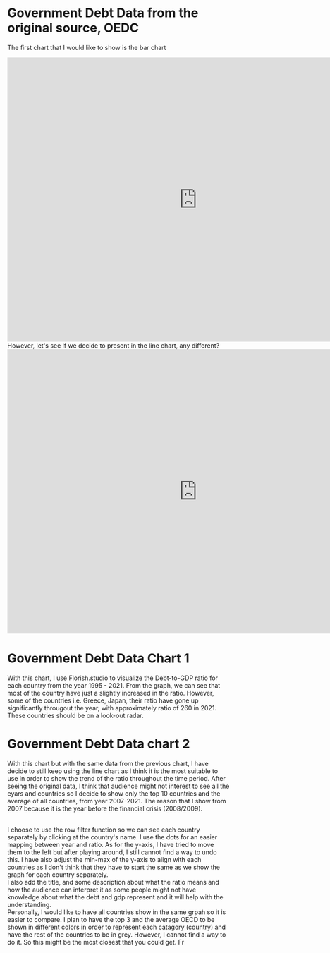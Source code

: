 # Government Debt Data from the original source, OEDC
The first chart that I would like to show is the bar chart
<iframe src="https://data.oecd.org/chart/6OaZ" width="860" height="645" style="border: 0" mozallowfullscreen="true" webkitallowfullscreen="true" allowfullscreen="true"><a href="https://data.oecd.org/chart/6OaZ" target="_blank">OECD Chart: General government debt, Total, % of GDP, Annual, 2021</a></iframe>

<br/>
However, let's see if we decide to present in the line chart, any different?
<iframe src="https://data.oecd.org/chart/6OaQ" width="860" height="645" style="border: 0" mozallowfullscreen="true" webkitallowfullscreen="true" allowfullscreen="true"><a href="https://data.oecd.org/chart/6OaQ" target="_blank">OECD Chart: General government debt, Total, % of GDP, Annual, 2019 – 2021</a></iframe>

# Government Debt Data Chart 1
With this chart, I use Florish.studio to visualize the Debt-to-GDP ratio for each country from the year 1995 - 2021. 
From the graph, we can see that most of the country have just a slightly increased in the ratio.
However, some of the countries i.e. Greece, Japan, their ratio have gone up significantly througout the year, with approximately ratio of 260 in 2021. 
These countries should be on a look-out radar.

<div class="flourish-embed flourish-chart" data-src="visualisation/11140405"><script src="https://public.flourish.studio/resources/embed.js"></script></div>

# Government Debt Data chart 2
With this chart but with the same data from the previous chart, I have decide to still keep using the line chart as I think it is the most suitable to use in order to show the trend of the ratio throughout the time period. After seeing the original data, I think that audience might not interest to see all the eyars and countries so I decide to show only the top 10 countries and the average of all countries, from year 2007-2021. The reason that I show from 2007 because it is the year before the financial crisis (2008/2009). 

<br/>
I choose to use the row filter function so we can see each country separately by clicking at the country's name. I use the dots for an easier mapping between year and ratio. As for the y-axis, I have tried to move them to the left but after playing around, I still cannot find a way to undo this. I have also adjust the min-max of the y-axis to align with each countries as I don't think that they have to start the same as we show the graph for each country separately.

<br/>
I also add the title, and some description about what the ratio means and how the audience can interpret it as some people might not have knowledge about what the debt and gdp represent and it will help with the understanding.

<br/>
Personally, I would like to have all countries show in the same grpah so it is easier to compare. I plan to have the top 3 and the average OECD to be shown in different colors in order to represent each catagory (country) and have the rest of the countries to be in grey. However, I cannot find a way to do it. So this might be the most closest that you could get. Fr

<div class="flourish-embed flourish-chart" data-src="visualisation/11140784"><script src="https://public.flourish.studio/resources/embed.js"></script></div>
